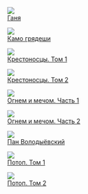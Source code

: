 ![](/books/prose_history/Генрик%20Сенкевич/Ганя.jpg)  
[Ганя](/books/prose_history/Генрик%20Сенкевич/Ганя)

![](/books/prose_history/Генрик%20Сенкевич/Камо%20грядеши.jpg)  
[Камо грядеши](/books/prose_history/Генрик%20Сенкевич/Камо%20грядеши)

![](/books/prose_history/Генрик%20Сенкевич/Крестоносцы.%20Том%201.jpg)  
[Крестоносцы. Том 1](/books/prose_history/Генрик%20Сенкевич/Крестоносцы.%20Том%201)

![](/books/prose_history/Генрик%20Сенкевич/Крестоносцы.%20Том%202.jpg)  
[Крестоносцы. Том 2](/books/prose_history/Генрик%20Сенкевич/Крестоносцы.%20Том%202)

![](/books/prose_history/Генрик%20Сенкевич/Огнем%20и%20мечом.%20Часть%201.jpg)  
[Огнем и мечом. Часть 1](/books/prose_history/Генрик%20Сенкевич/Огнем%20и%20мечом.%20Часть%201)

![](/books/prose_history/Генрик%20Сенкевич/Огнем%20и%20мечом.%20Часть%202.jpg)  
[Огнем и мечом. Часть 2](/books/prose_history/Генрик%20Сенкевич/Огнем%20и%20мечом.%20Часть%202)

![](/books/prose_history/Генрик%20Сенкевич/Пан%20Володыёвский.jpg)  
[Пан Володыёвский](/books/prose_history/Генрик%20Сенкевич/Пан%20Володыёвский)

![](/books/prose_history/Генрик%20Сенкевич/Потоп.%20Том%201.jpg)  
[Потоп. Том 1](/books/prose_history/Генрик%20Сенкевич/Потоп.%20Том%201)

![](/books/prose_history/Генрик%20Сенкевич/Потоп.%20Том%202.jpg)  
[Потоп. Том 2](/books/prose_history/Генрик%20Сенкевич/Потоп.%20Том%202)
